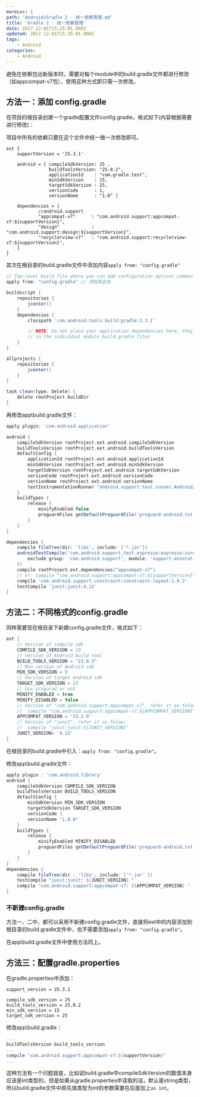 ```yaml
---
moreLoc: 1
path: 'Android/Gradle 2 - 统一依赖管理.md'
title: 'Gradle 2 - 统一依赖管理'
date: 2017-12-01T15:25:01.000Z
updated: 2017-12-01T15:25:01.000Z
tags:
    - Android
categories:
    - Android
---
```


避免在依赖包出新版本时，需要对每个module中的build.gradle文件都进行修改（如appcompat-v7包），使用这种方式即只需一次修改。

<!--more-->


## 方法一：添加 config.gradle

在项目的根目录创建一个gradle配置文件config.gradle，格式如下(内容根据需要进行修改)：

项目中所有的依赖只要在这个文件中统一做一次修改即可。

```grale
ext {
    supportVersion = '25.3.1'

    android = [ compileSdkVersion: 25 ,
                buildToolsVersion: "25.0.2",
                applicationId    : "com.gradle.test",
                minSdkVersion    : 15,
                targetSdkVersion : 25,
                versionCode      : 1,
                versionName      : "1.0" ]

    dependencies = [
            //android.support
            "appcompat-v7"      : "com.android.support:appcompat-v7:${supportVersion}",
            "design"            : "com.android.support:design:${supportVersion}",
            "recyclerview-v7"   : "com.android.support:recyclerview-v7:${supportVersion}",
    ]
}
```

其次在根目录的build.gradle文件中添加内容`apply from: "config.gradle"`

```gradle
// Top-level build file where you can add configuration options common to all sub-projects/modules.
apply from: "config.gradle" // 添加到此处

buildscript {
    repositories {
        jcenter()
    }
    dependencies {
        classpath 'com.android.tools.build:gradle:2.3.1'

        // NOTE: Do not place your application dependencies here; they belong
        // in the individual module build.gradle files
    }
}

allprojects {
    repositories {
        jcenter()
    }
}

task clean(type: Delete) {
    delete rootProject.buildDir
}
```

再修改app\build.gradle文件：

```gradle
apply plugin: 'com.android.application'

android {
    compileSdkVersion rootProject.ext.android.compileSdkVersion
    buildToolsVersion rootProject.ext.android.buildToolsVersion
    defaultConfig {
        applicationId rootProject.ext.android.applicationId
        minSdkVersion rootProject.ext.android.minSdkVersion
        targetSdkVersion rootProject.ext.android.targetSdkVersion
        versionCode rootProject.ext.android.versionCode
        versionName rootProject.ext.android.versionName
        testInstrumentationRunner "android.support.test.runner.AndroidJUnitRunner"
    }
    buildTypes {
        release {
            minifyEnabled false
            proguardFiles getDefaultProguardFile('proguard-android.txt'), 'proguard-rules.pro'
        }
    }
}

dependencies {
    compile fileTree(dir: 'libs', include: ['*.jar'])
    androidTestCompile('com.android.support.test.espresso:espresso-core:2.2.2', {
        exclude group: 'com.android.support', module: 'support-annotations'
    })
    compile rootProject.ext.dependencies["appcompat-v7"]
	// or: compile "com.android.support:appcompat-v7:${supportVersion}"
    compile 'com.android.support.constraint:constraint-layout:1.0.2'
    testCompile 'junit:junit:4.12'
}
```

## 方法二：不同格式的config.gradle

同样需要现在根目录下新建config.gradle文件，格式如下：

```gradle
ext {
    // Version of compile sdk
    COMPILE_SDK_VERSION = 23
    // Version of Android build tool
    BUILD_TOOLS_VERSION = "23.0.3"
    // Min version of Android sdk
    MIN_SDK_VERSION = 9
    // Version of target Android sdk
    TARGET_SDK_VERSION = 23
    // Use progurad or not
    MINIFY_ENABLED = true
    MINIFY_DISABLED = false
    // Version of "com.android.support:appcompat-v7", refer it as folow:
    //  compile "com.android.support:appcompat-v7:${APPCOMPAT_VERSION}"
    APPCOMPAT_VERSION = '23.2.0'
    // Version of "junit", refer it as folow:
    //  compile "junit:junit:${JUNIT_VERSION}"
    JUNIT_VERSION= '4.12'
}
```

在根目录的build.gradle中引入：`apply from: "config.gradle"`。

修改app\build.gradle文件：

```gradle
apply plugin : 'com.android.library'
android {
    compileSdkVersion COMPILE_SDK_VERSION
    buildToolsVersion BUILD_TOOLS_VERSION
    defaultConfig {
        minSdkVersion MIN_SDK_VERSION
        targetSdkVersion TARGET_SDK_VERSION
        versionCode 1
        versionName "1.0.0"
    }
    buildTypes {
        release {
            minifyEnabled MINIFY_DISABLED
            proguardFiles getDefaultProguardFile('proguard-android.txt' ), 'proguard-rules.pro'
        }
    }
}
dependencies {
    compile fileTree(dir : 'libs', include: ['*.jar' ])
    testCompile "junit:junit: ${JUNIT_VERSION} "
    compile "com.android.support:appcompat-v7: ${APPCOMPAT_VERSION} "
}
```

### 不新建config.gradle

方法一、二中，都可以采用不新建config.gradle文件，直接将ext中的内容添加到根目录的build.gradle文件中，也不需要添加`apply from: "config.gradle"`。

在app\build.gradle文件中使用方法同上。

## 方法三：配置gradle.properties

在gradle.properties中添加：

```properties
support_version = 25.3.1

compile_sdk_version = 25
build_tools_version = 25.0.2
min_sdk_version = 15
target_sdk_version = 25
```

修改app\build.gradle：

```gradle
...
buildToolsVersion build_tools_version
...
compile "com.android.support:appcompat-v7:${supportVersion}"
...
```

这种方法有一个问题就是，比如说build.gradle中compileSdkVersion的数值本身应该是int类型的，但是如果从gradle.properties中读取的话，默认是string类型，所以build.gradle文件中原先值类型为int的参数需要在后面加上`as int`。

